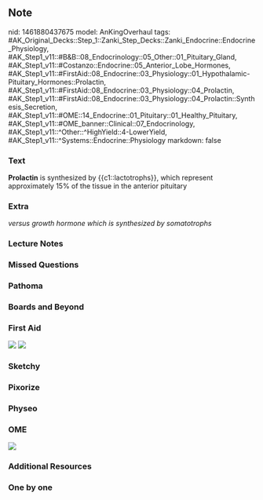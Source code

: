 ## Note
nid: 1461880437675
model: AnKingOverhaul
tags: #AK_Original_Decks::Step_1::Zanki_Step_Decks::Zanki_Endocrine::Endocrine_Physiology, #AK_Step1_v11::#B&B::08_Endocrinology::05_Other::01_Pituitary_Gland, #AK_Step1_v11::#Costanzo::Endocrine::05_Anterior_Lobe_Hormones, #AK_Step1_v11::#FirstAid::08_Endocrine::03_Physiology::01_Hypothalamic-Pituitary_Hormones::Prolactin, #AK_Step1_v11::#FirstAid::08_Endocrine::03_Physiology::04_Prolactin, #AK_Step1_v11::#FirstAid::08_Endocrine::03_Physiology::04_Prolactin::Synthesis_Secretion, #AK_Step1_v11::#OME::14_Endocrine::01_Pituitary::01_Healthy_Pituitary, #AK_Step1_v11::#OME_banner::Clinical::07_Endocrinology, #AK_Step1_v11::^Other::^HighYield::4-LowerYield, #AK_Step1_v11::^Systems::Endocrine::Physiology
markdown: false

### Text
<div>
  <b>Prolactin</b> is synthesized by {{c1::lactotrophs}}, which
  represent approximately 15% of the tissue in the anterior
  pituitary
</div>

### Extra
<i>versus growth hormone which is synthesized by somatotrophs</i>

### Lecture Notes


### Missed Questions


### Pathoma


### Boards and Beyond


### First Aid
<img src="tmplYg4tN.png"> <img src="tmpObYyEp.png">

### Sketchy


### Pixorize


### Physeo


### OME
<div class="ome-widget">
  <a href=
  "https://onlinemeded.org/spa/endocrinology?ref=anki"><img src=
  "_OME_AnkiFlashcards_Topic_2.png"></a>
</div>

### Additional Resources


### One by one


